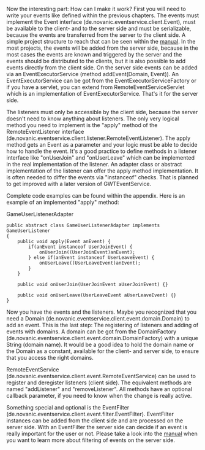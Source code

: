Now the interesting part: How can I make it work? First you will need to write your events like defined within the previous chapters. The events must implement the Event interface (de.novanic.eventservice.client.Event), must be available to the client- and to the server side and must be serializable, because the events are transferred from the server to the client side. A simple project structure to reach that can be seen within the <a href='http://gwteventservice.googlecode.com/svn/trunk/doc/Manual.pdf'>manual</a>. In the most projects, the events will be added from the server side, because in the most cases the events are known and triggered by the server and the events should be distributed to the clients, but it is also possible to add events directly from the client side. On the server side events can be added via an EventExecutorService (method addEvent(Domain, Event)). An EventExecutorService can be got from the EventExecutorServiceFactory or if you have a servlet, you can extend from RemoteEventServiceServlet which is an implementation of EventExecutorService. That's it for the server side.

The listeners must only be accessible by the client side, because the server doesn't need to know anything about listeners. The only very logical method you need to implement is the "apply" method of the RemoteEventListener interface (de.novanic.eventservice.client.listener.RemoteEventListener). The apply method gets an Event as a parameter and your logic must be able to decide how to handle the event. It's a good practice to define methods in a listener interface like "onUserJoin" and "onUserLeave" which can be implemented in the real implementation of the listener. An adapter class or abstract implementation of the listener can offer the apply method implementation. It is often needed to differ the events via "instanceof" checks. That is planned to get improved with a later version of GWTEventService.

Complete code examples can be found within the appendix. Here is an example of an implemented "apply" method:

GameUserListenerAdapter

```
public abstract class GameUserListenerAdapter implements GameUserListener
{	
	public void apply(Event anEvent) {
		if(anEvent instanceof UserJoinEvent) {
			onUserJoin((UserJoinEvent)anEvent);
		} else if(anEvent instanceof UserLeaveEvent) {
			onUserLeave((UserLeaveEvent)anEvent);
		}
	}
	
	public void onUserJoin(UserJoinEvent aUserJoinEvent) {}

	public void onUserLeave(UserLeaveEvent aUserLeaveEvent) {}
}
```

Now you have the events and the listeners. Maybe you recognized that you need a Domain (de.novanic.eventservice.client.event.domain.Domain) to add an event. This is the last step: The registering of listeners and adding of events with domains. A domain can be got from the DomainFactory (de.novanic.eventservice.client.event.domain.DomainFactory) with a unique String (domain name). It would be a good idea to hold the domain name or the Domain as a constant, available for the client- and server side, to ensure that you access the right domains.

RemoteEventService (de.novanic.eventservice.client.event.RemoteEventService) can be used to register and deregister listeners (client side). The equivalent methods are named "addListener" and "removeListener". All methods have an optional callback parameter, if you need to know when the change is really active.

Something special and optional is the EventFilter (de.novanic.eventservice.client.event.filter.EventFilter). EventFilter instances can be added from the client side and are processed on the server side. With an EventFilter the server side can decide if an event is really important for the user or not. Please take a look into the <a href='http://gwteventservice.googlecode.com/svn/trunk/doc/Manual.pdf'>manual</a> when you want to learn more about filtering of events on the server side.